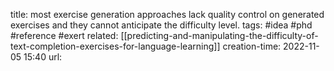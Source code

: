 title: most exercise generation approaches lack quality control on generated exercises and they cannot anticipate the difficulty level.
tags: #idea #phd #reference #exert
related: [[predicting-and-manipulating-the-difficulty-of-text-completion-exercises-for-language-learning]]
creation-time: 2022-11-05 15:40
url: 
